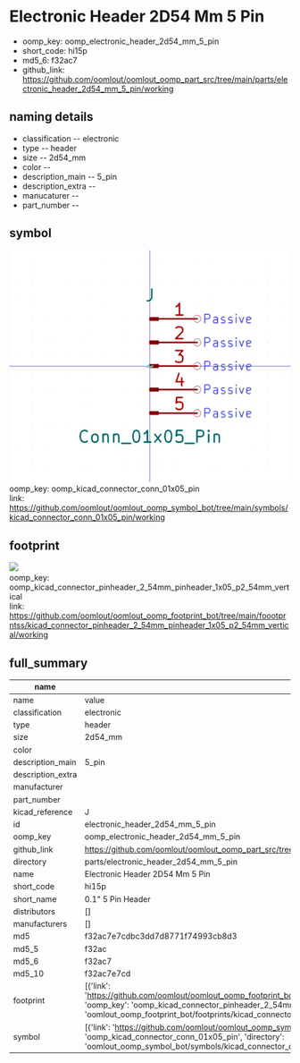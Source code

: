 # Electronic Header 2D54 Mm 5 Pin

  
* oomp_key: oomp_electronic_header_2d54_mm_5_pin 
* short_code: hi15p
* md5_6: f32ac7  
* github_link: https://github.com/oomlout/oomlout_oomp_part_src/tree/main/parts/electronic_header_2d54_mm_5_pin/working  
## naming details
* classification -- electronic
* type -- header
* size -- 2d54_mm
* color -- 
* description_main -- 5_pin
* description_extra -- 
* manucaturer -- 
* part_number -- 



## symbol

![](symbol/0/working/working_600.png)  
oomp_key: oomp_kicad_connector_conn_01x05_pin  
link: https://github.com/oomlout/oomlout_oomp_symbol_bot/tree/main/symbols/kicad_connector_conn_01x05_pin/working  

## footprint

![](footprint/0/working/working_600.png)  
oomp_key: oomp_kicad_connector_pinheader_2_54mm_pinheader_1x05_p2_54mm_vertical  
link: https://github.com/oomlout/oomlout_oomp_footprint_bot/tree/main/foootprntss/kicad_connector_pinheader_2_54mm_pinheader_1x05_p2_54mm_vertical/working  

## full_summary
| name | value | 
| --- | --- | 
| name | value | 
| classification | electronic | 
| type | header | 
| size | 2d54_mm | 
| color |  | 
| description_main | 5_pin | 
| description_extra |  | 
| manufacturer |  | 
| part_number |  | 
| kicad_reference | J | 
| id | electronic_header_2d54_mm_5_pin | 
| oomp_key | oomp_electronic_header_2d54_mm_5_pin | 
| github_link | https://github.com/oomlout/oomlout_oomp_part_src/tree/main/parts/electronic_header_2d54_mm_5_pin/working | 
| directory | parts/electronic_header_2d54_mm_5_pin | 
| name | Electronic Header 2D54 Mm 5 Pin | 
| short_code | hi15p | 
| short_name | 0.1" 5 Pin Header | 
| distributors | [] | 
| manufacturers | [] | 
| md5 | f32ac7e7cdbc3dd7d8771f74993cb8d3 | 
| md5_5 | f32ac | 
| md5_6 | f32ac7 | 
| md5_10 | f32ac7e7cd | 
| footprint | [{'link': 'https://github.com/oomlout/oomlout_oomp_footprint_bot/tree/main/foootprntss/kicad_connector_pinheader_2_54mm_pinheader_1x05_p2_54mm_vertical', 'oomp_key': 'oomp_kicad_connector_pinheader_2_54mm_pinheader_1x05_p2_54mm_vertical', 'directory': 'oomlout_oomp_footprint_bot/footprints/kicad_connector_pinheader_2_54mm_pinheader_1x05_p2_54mm_vertical//working/working.kicad_mod'}] | 
| symbol | [{'link': 'https://github.com/oomlout/oomlout_oomp_symbol_bot/tree/main/symbols/kicad_connector_conn_01x05_pin', 'oomp_key': 'oomp_kicad_connector_conn_01x05_pin', 'directory': 'oomlout_oomp_symbol_bot/symbols/kicad_connector_conn_01x05_pin//working/working.kicad_sym'}] | 
